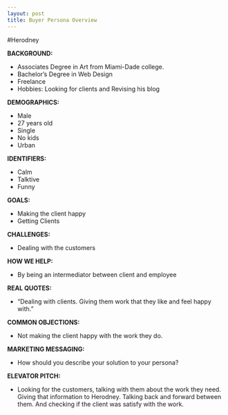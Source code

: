 ```yaml
---
layout: post
title: Buyer Persona Overview
---
```


#Herodney

**BACKGROUND:**
- Associates Degree in Art from Miami-Dade college. 
- Bachelor’s Degree in Web Design
- Freelance
- Hobbies: Looking for clients and Revising his blog

**DEMOGRAPHICS:**
- Male
- 27 years old
- Single
- No kids
- Urban

**IDENTIFIERS:**
- Calm
- Talktive
- Funny

**GOALS:**
- Making the client happy
- Getting Clients

**CHALLENGES:**
- Dealing with the customers

**HOW WE HELP:**
- By being an intermediator between client and employee

**REAL QUOTES:**
- “Dealing with clients. Giving them work that they like and feel happy with.”

**COMMON OBJECTIONS:**
- Not making the client happy with the work they do.

**MARKETING MESSAGING:**
- How should you describe your solution to your persona?

**ELEVATOR PITCH:**
- Looking for the customers, talking with them about the work they need. Giving that information to Herodney. Talking back and forward between them. And checking if the client was satisfy with the work.
